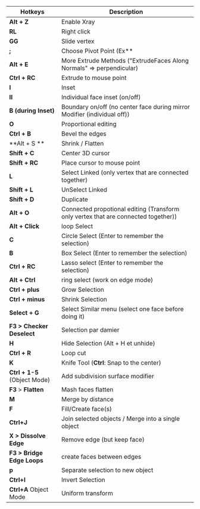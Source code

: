 | **Hotkeys**  | **Description**  |
|---|---|
| **Alt + Z**| Enable Xray |
| **RL**| Right click |
| **GG**| Slide vertex |
| **;**| Choose Pivot Point (Ex**| "Individual Origins") |
| **Alt + E**| More Extrude Methods ("ExtrudeFaces Along Normals" => perpendicular) |
| **Ctrl + RC**| Extrude to mouse point |
| **I**| Inset |
| **II**| Individual face inset (on/off) |
| **B (during Inset)**| Boundary on/off (no center face during mirror Modifier (individual off)) |
| **O**| Proportional editing |
| **Ctrl + B**| Bevel the edges |
| **Alt + S **| Shrink / Flatten |
| **Shift + C**| Center 3D cursor |
| **Shift + RC**| Place cursor to mouse point |
| **L**| Select Linked (only vertex that are connected together) |
| **Shift + L**| UnSelect Linked |
| **Shift + D**| Duplicate |
| **Alt + O**| Connected propotional editing (Transform only vertex that are connected together)) |
| **Alt + Click**| loop Select |
| **C**| Circle Select (Enter to remember the selection) |
| **B**| Box Select (Enter to remember the selection) |
| **Ctrl + RC**| Lasso select (Enter to remember the selection) |
| **Alt + Ctrl**| ring select  (work on edge mode) |
| **Ctrl + plus**| Grow Selection |
| **Ctrl + minus**| Shrink Selection |
| **Select + G**| Select Similar menu (select one face before doing it) |
| **F3 > Checker Deselect**| Selection par damier |
| **H**| Hide Selection (Alt + H et unhide) |
| **Ctrl + R** | Loop cut |
| **K**| Knife Tool (**Ctrl**: Snap to the center) |
| **Ctrl + 1-5**  (Object Mode) | Add subdivision surface modifier |
| **F3** > **Flatten** | Mash faces flatten |
| **M** | Merge by distance |
| **F** | Fill/Create face(s) |
| **Ctrl+J** | Join selected objects / Merge into a single object |
| **X > Dissolve Edge** | Remove edge (but keep face) |
| **F3 > Bridge Edge Loops** | create faces between edges |
| **p** | Separate selection to new object |
| **Ctrl+I** | Invert Selection |
| **Ctrl+A** Object Mode | Uniform transform |
	
